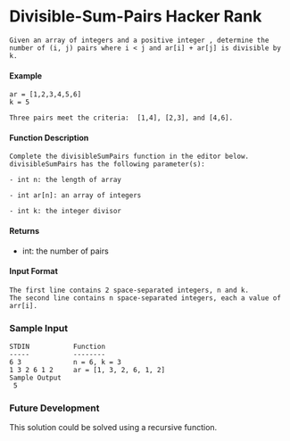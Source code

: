# Divisible-Sum-Pairs Hacker Rank
```
Given an array of integers and a positive integer , determine the number of (i, j) pairs where i < j and ar[i] + ar[j] is divisible by k.
```
#### Example
```
ar = [1,2,3,4,5,6]
k = 5

Three pairs meet the criteria:  [1,4], [2,3], and [4,6].
```
#### Function Description
```
Complete the divisibleSumPairs function in the editor below.
divisibleSumPairs has the following parameter(s):

- int n: the length of array 

- int ar[n]: an array of integers

- int k: the integer divisor
```

#### Returns 
- int: the number of pairs

#### Input Format
```
The first line contains 2 space-separated integers, n and k. 
The second line contains n space-separated integers, each a value of arr[i].
```


### Sample Input
```
STDIN           Function
-----           --------
6 3             n = 6, k = 3
1 3 2 6 1 2     ar = [1, 3, 2, 6, 1, 2]
Sample Output
 5
 ```

### Future Development

This solution could be solved using a recursive function.